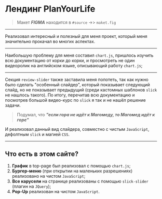 # Лендинг PlanYourLife
>Макет ___FIGMA___ находится в `#source` ->> `maket.fig`
____
Реализовал интересный и полезный для меня проект, который меня значительно прокачал во многих аспектах.
____
Наибольшую проблему для меня составил `chart.js`, пришлось изучить всю документацию от корки до корки, и просмотреть не один видеоролик на английском языке, описывающий работу `chart.js`;
____
Секция `review-slider` также заставила меня попотеть, так как нужно было сделать "особенный слайдер", который показывает следующий слайд, но не показывает предыдущий (среди кастомных шаблонов `slick` не нашлось такого). По итогу, перечитав всю документацию и посмотрев большой видео-курс по `slick` я так и не нашёл решение задачи.
>Подумал, что ***"если гора не идёт к Магомеду, то Магомед идёт к горе"***

И реализовал данный вид слайдера, совместно с чистым `JavaScript`, дефолтным `slick` и магией `CSS`.
____
## Что есть в этом сайте?
1. __График__ в top-page был реализовал с помощью `chart.js`;
2. __Бургер-меню__ (при открытии на маленьких разрешениях) реализовано на чистом `JavaScript`;
3. __Все карусели__ на странице реализованы с помощью `slick-slider` (плагин на `JQuery`);
4. __Pop-Up__ реализован на чистом `JavaScript`.